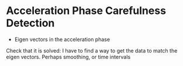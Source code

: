 # Acceleration Phase Carefulness Detection

- Eigen vectors in the acceleration phase

Check that it is solved:
I have to find a way to get the data to match the eigen vectors. Perhaps smoothing, or time intervals
